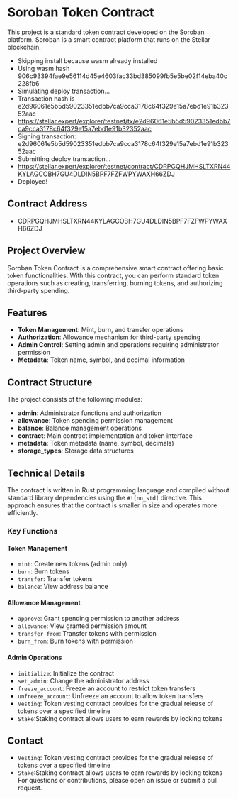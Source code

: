 # Soroban Token Contract

This project is a standard token contract developed on the Soroban platform. Soroban is a smart contract platform that runs on the Stellar blockchain.

- Skipping install because wasm already installed
- Using wasm hash 906c93394fae9e56114d45e4603fac33bd385099fb5e5be02f14eba40c228fb6
- Simulating deploy transaction…
- Transaction hash is e2d96061e5b5d59023351edbb7ca9cca3178c64f329e15a7ebd1e91b32352aac
- https://stellar.expert/explorer/testnet/tx/e2d96061e5b5d59023351edbb7ca9cca3178c64f329e15a7ebd1e91b32352aac
- Signing transaction: e2d96061e5b5d59023351edbb7ca9cca3178c64f329e15a7ebd1e91b32352aac
- Submitting deploy transaction…
- https://stellar.expert/explorer/testnet/contract/CDRPGQHJMHSLTXRN44KYLAGCOBH7GU4DLDIN5BPF7FZFWPYWAXH66ZDJ
- Deployed!
 ## Contract Address 
- CDRPGQHJMHSLTXRN44KYLAGCOBH7GU4DLDIN5BPF7FZFWPYWAXH66ZDJ

## Project Overview

Soroban Token Contract is a comprehensive smart contract offering basic token functionalities. With this contract, you can perform standard token operations such as creating, transferring, burning tokens, and authorizing third-party spending.

## Features

- **Token Management**: Mint, burn, and transfer operations
- **Authorization**: Allowance mechanism for third-party spending
- **Admin Control**: Setting admin and operations requiring administrator permission
- **Metadata**: Token name, symbol, and decimal information

## Contract Structure

The project consists of the following modules:

- **admin**: Administrator functions and authorization
- **allowance**: Token spending permission management
- **balance**: Balance management operations
- **contract**: Main contract implementation and token interface
- **metadata**: Token metadata (name, symbol, decimals)
- **storage_types**: Storage data structures

## Technical Details

The contract is written in Rust programming language and compiled without standard library dependencies using the `#![no_std]` directive. This approach ensures that the contract is smaller in size and operates more efficiently.

### Key Functions

#### Token Management
- `mint`: Create new tokens (admin only)
- `burn`: Burn tokens
- `transfer`: Transfer tokens
- `balance`: View address balance

#### Allowance Management
- `approve`: Grant spending permission to another address
- `allowance`: View granted permission amount
- `transfer_from`: Transfer tokens with permission
- `burn_from`: Burn tokens with permission

#### Admin Operations
- `initialize`: Initialize the contract
- `set_admin`: Change the administrator address
- `freeze_account`: Freeze an account to restrict token transfers
- `unfreeze_account`: Unfreeze an account to allow token transfers
- `Vesting`: Token vesting contract provides for the gradual release of tokens over a specified timeline
- `Stake`:Staking contract allows users to earn rewards by locking tokens
## Contact
- `Vesting`: Token vesting contract provides for the gradual release of tokens over a specified timeline
- `Stake`:Staking contract allows users to earn rewards by locking tokens
For questions or contributions, please open an issue or submit a pull request.
